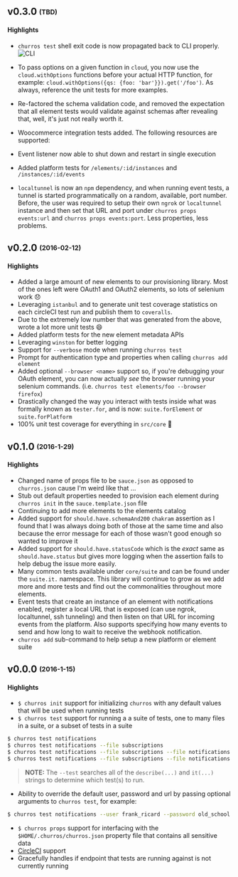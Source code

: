 ## v0.3.0 <sub><sup>(TBD)</sup></sub>
#### Highlights
* `churros test` shell exit code is now propagated back to CLI properly.
![CLI](http://cl.ly/0I262G3Q0u1z/Screen%20Recording%202016-02-24%20at%2001.45%20PM.gif)

* To pass options on a given function in `cloud`, you now use the `cloud.withOptions` functions before your actual HTTP function, for example: `cloud.withOptions({qs: {foo: 'bar'}}).get('/foo')`.  As always, reference the unit tests for more examples.
* Re-factored the schema validation code, and removed the expectation that all element tests would validate against schemas after revealing that, well, it's just not really worth it.
* Woocommerce integration tests added. The following resources are supported:
* Event listener now able to shut down and restart in single execution
* Added platform tests for `/elements/:id/instances` and `/instances/:id/events`
* `localtunnel` is now an `npm` dependency, and when running event tests, a tunnel is started programmatically on a random, available, port number.  Before, the user was required to setup their own `ngrok` or `localtunnel` instance and then set that URL and port under `churros props events:url` and `churros props events:port`.  Less properties, less problems.

## v0.2.0 <sub><sup>(2016-02-12)</sup></sub>

#### Highlights
* Added a large amount of new elements to our provisioning library.  Most of the ones left were OAuth1 and OAuth2 elements, so lots of selenium work :disappointed:
* Leveraging `istanbul` and to generate unit test coverage statistics on each circleCI test run and publish them to `coveralls`.
 * Due to the extremely low number that was generated from the above, wrote a lot more unit tests :smile:
* Added platform tests for the new element metadata APIs
* Leveraging `winston` for better logging
* Support for `--verbose` mode when running `churros test`
* Prompt for authentication type and properties when calling `churros add element`
* Added optional `--browser <name>` support so, if you're debugging your OAuth element, you can now actually *see* the browser running your selenium commands.  (i.e. `churros test elements/foo --browser firefox`)
* Drastically changed the way you interact with tests inside what was formally known as `tester.for`, and is now: `suite.forElement` or `suite.forPlatform`
* 100% unit test coverage for everything in `src/core` :100:

## v0.1.0 <sub><sup>(2016-1-29)</sup></sub>

#### Highlights
* Changed name of props file to be `sauce.json` as opposed to `churros.json` cause I'm weird like that ...
* Stub out default properties needed to provision each element during `churros init` in the `sauce.template.json` file
* Continuing to add more elements to the elements catalog
* Added support for `should.have.schemaAnd200` `chakram` assertion as I found that I was always doing both of those at the same time and also because the error message for each of those wasn't good enough so wanted to improve it
* Added support for `should.have.statusCode` which is the *exact* same as `should.have.status` but gives more logging when the assertion fails to help debug the issue more easily.
* Many common tests available under `core/suite` and can be found under the `suite.it.` namespace.  This library will continue to grow as we add more and more tests and find out the commonalities throughout more elements.
* Event tests that create an instance of an element with notifications enabled, register a local URL that is exposed (can use ngrok, localtunnel, ssh tunneling) and then listen on that URL for incoming events from the platform.  Also supports specifying how many events to send and how long to wait to receive the webhook notification.
* `churros add` sub-command to help setup a new platform or element suite

## v0.0.0 <sub><sup>(2016-1-15)</sup></sub>

#### Highlights
* `$ churros init` support for initializing `churros` with any default values that will be used when running tests
* `$ churros test` support for running a a suite of tests, one to many files in a suite, or a subset of tests in a suite

```bash
$ churros test notifications
$ churros test notifications --file subscriptions
$ churros test notifications --file subscriptions --file notifications
$ churros test notifications --file subscriptions --file notifications --test \'should throw a 400\'
```

> __NOTE:__ The `--test` searches all of the `describe(...)` and `it(...)` strings to determine which test(s) to run.

* Ability to override the default user, password and url by passing optional arguments to `churros test`, for example:

```bash
$ churros test notifications --user frank_ricard --password old_school --url frank.old-school.com
```

* `$ churros props` support for interfacing with the `$HOME/.churros/churros.json` property file that contains all sensitive data
* [CircleCI](https://circleci.com/gh/cloud-elements/churros) support
* Gracefully handles if endpoint that tests are running against is not currently running
